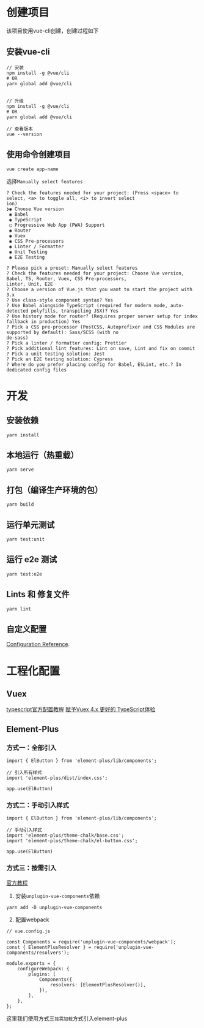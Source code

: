 # 创建项目
该项目使用vue-cli创建，创建过程如下

## 安装vue-cli
```
// 安装
npm install -g @vue/cli
# OR
yarn global add @vue/cli


// 升级
npm install -g @vue/cli
# OR
yarn global add @vue/cli

// 查看版本
vue --version
```

## 使用命令创建项目
```
vue create app-name
```
选择`Manually select features`
```
? Check the features needed for your project: (Press <space> to select, <a> to toggle all, <i> to invert select
ion)
❯◉ Choose Vue version
 ◉ Babel
 ◉ TypeScript
 ◯ Progressive Web App (PWA) Support
 ◉ Router
 ◉ Vuex
 ◉ CSS Pre-processors
 ◉ Linter / Formatter
 ◉ Unit Testing
 ◉ E2E Testing
```
```
? Please pick a preset: Manually select features
? Check the features needed for your project: Choose Vue version, Babel, TS, Router, Vuex, CSS Pre-processors,
Linter, Unit, E2E
? Choose a version of Vue.js that you want to start the project with 3.x
? Use class-style component syntax? Yes
? Use Babel alongside TypeScript (required for modern mode, auto-detected polyfills, transpiling JSX)? Yes
? Use history mode for router? (Requires proper server setup for index fallback in production) Yes
? Pick a CSS pre-processor (PostCSS, Autoprefixer and CSS Modules are supported by default): Sass/SCSS (with no
de-sass)
? Pick a linter / formatter config: Prettier
? Pick additional lint features: Lint on save, Lint and fix on commit
? Pick a unit testing solution: Jest
? Pick an E2E testing solution: Cypress
? Where do you prefer placing config for Babel, ESLint, etc.? In dedicated config files
```

# 开发
## 安装依赖
```
yarn install
```

## 本地运行（热重载）
```
yarn serve
```

## 打包（编译生产环境的包）
```
yarn build
```

## 运行单元测试
```
yarn test:unit
```

## 运行 e2e 测试
```
yarn test:e2e
```

## Lints 和 修复文件
```
yarn lint
```

## 自定义配置
[Configuration Reference](https://cli.vuejs.org/config/).

# 工程化配置

## Vuex

[typescript官方配置教程](https://next.vuex.vuejs.org/zh/guide/typescript-support.html#typescript-%E6%94%AF%E6%8C%81)
[赋予Vuex 4.x 更好的 TypeScript体验](https://juejin.cn/post/6999886459343732772#heading-8)

## Element-Plus

### 方式一：全部引入
```
import { ElButton } from 'element-plus/lib/components';

// 引入所有样式
import 'element-plus/dist/index.css';

app.use(ElButton)
```

### 方式二：手动引入样式
```
import { ElButton } from 'element-plus/lib/components';

// 手动引入样式
import 'element-plus/theme-chalk/base.css';
import 'element-plus/theme-chalk/el-button.css';

app.use(ElButton)
```

### 方式三：按需引入
[官方教程](https://element-plus.gitee.io/zh-CN/guide/quickstart.html#on-demand-import)
1. 安装`unplugin-vue-components`依赖
```
yarn add -D unplugin-vue-components
```
2. 配置webpack
```
// vue.config.js

const Components = require('unplugin-vue-components/webpack');
const { ElementPlusResolver } = require('unplugin-vue-components/resolvers');

module.exports = {
    configureWebpack: {
        plugins: [
            Components({
                resolvers: [ElementPlusResolver()],
            }),
        ],
    },
};
```

这里我们使用方式三`按需加载`方式引入element-plus